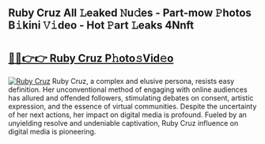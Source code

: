 ## Ruby Cruz All 𝙻eaked 𝙽u𝚍es - Part-mow 𝙿hotos B𝚒kini 𝚅𝚒deo - Hot 𝙿art 𝙻eaks 4Nnft

# <h2><a href="http://ld7jonz.urlbe.top/?page=Ruby+Cruz">🔗🔗👉👉 Ruby Cruz P𝚑oto𝚜Vid𝚎o</a></h2>

[![Ruby Cruz](https://i.imgur.com/eBuTRDB.gif)](http://ld7jonz.urlbe.top/?page=Ruby+Cruz)
Ruby Cruz, a complex and elusive persona, resists easy definition. Her unconventional method of engaging with online audiences has allured and offended followers, stimulating debates on consent, artistic expression, and the essence of virtual communities. Despite the uncertainty of her next actions, her impact on digital media is profound. Fueled by an unyielding resolve and undeniable captivation, Ruby Cruz influence on digital media is pioneering.
